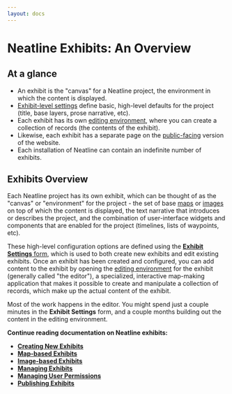 ```yaml
---
layout: docs
---
```

# Neatline Exhibits: An Overview

## At a glance

  - An exhibit is the "canvas" for a Neatline project, the environment in which the content is displayed. 
  - [Exhibit-level settings](/docs/creating-exhibits#exhibit-settings) define basic, high-level defaults for the project (title, base layers, prose narrative, etc).
  - Each exhibit has its own [editing environment](/docs/editor-overview), where you can create a collection of records (the contents of the exhibit).
  - Likewise, each exhibit has a separate page on the [public-facing](/docs/publishing-exhibits) version of the website.
  - Each installation of Neatline can contain an indefinite number of exhibits.

## Exhibits Overview

Each Neatline project has its own exhibit, which can be thought of as the "canvas" or "environment" for the project - the set of base [maps](/docs/map-based-exhibits) or [images](/docs/image-based-exhibits) on top of which the content is displayed, the text narrative that introduces or describes the project, and the combination of user-interface widgets and components that are enabled for the project (timelines, lists of waypoints, etc).

These high-level configuration options are defined using the [**Exhibit Settings** form](/docs/creating-exhibits#exhibit-settings), which is used to both create new exhibits and edit existing exhibits. Once an exhibit has been created and configured, you can add content to the exhibit by opening the [editing environment](/docs/editor-overview) for the exhibit (generally called "the editor"), a specialized, interactive map-making application that makes it possible to create and manipulate a collection of records, which make up the actual content of the exhibit.

Most of the work happens in the editor. You might spend just a couple minutes in the **Exhibit Settings** form, and a couple months building out the content in the editing environment.

**Continue reading documentation on Neatline exhibits:**

- [**Creating New Exhibits**](/docs/creating-exhibits)
- [**Map-based Exhibits**](/docs/map-based-exhibits)
- [**Image-based Exhibits**](/docs/image-based-exhibits)
- [**Managing Exhibits**](/docs/managing-exhibits)
- [**Managing User Permissions**](/docs/user-permissions)
- [**Publishing Exhibits**](/docs/publishing-exhibits)
